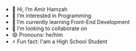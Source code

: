 - 👋 Hi, I’m Amir Hamzah
- 👀 I’m interested in Programming
- 🌱 I’m currently learning Front-End Development
- 💞️ I’m looking to collaborate on 
- 😄 Pronouns: he/him
- ⚡ Fun fact: I'am a High School Student
